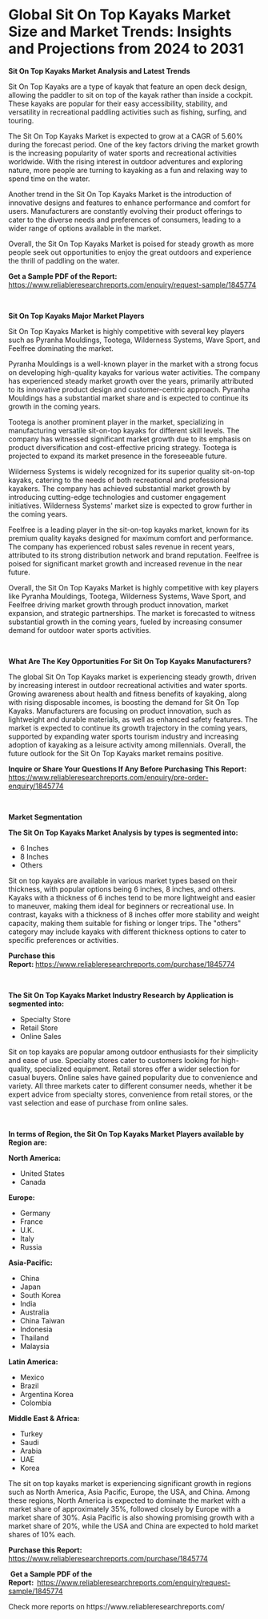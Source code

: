 <p><h1>Global Sit On Top Kayaks Market Size and Market Trends: Insights and Projections from 2024 to 2031</h1></p><p><strong>Sit On Top Kayaks Market Analysis and Latest Trends</strong></p>
<p><p>Sit On Top Kayaks are a type of kayak that feature an open deck design, allowing the paddler to sit on top of the kayak rather than inside a cockpit. These kayaks are popular for their easy accessibility, stability, and versatility in recreational paddling activities such as fishing, surfing, and touring.</p><p>The Sit On Top Kayaks Market is expected to grow at a CAGR of 5.60% during the forecast period. One of the key factors driving the market growth is the increasing popularity of water sports and recreational activities worldwide. With the rising interest in outdoor adventures and exploring nature, more people are turning to kayaking as a fun and relaxing way to spend time on the water.</p><p>Another trend in the Sit On Top Kayaks Market is the introduction of innovative designs and features to enhance performance and comfort for users. Manufacturers are constantly evolving their product offerings to cater to the diverse needs and preferences of consumers, leading to a wider range of options available in the market.</p><p>Overall, the Sit On Top Kayaks Market is poised for steady growth as more people seek out opportunities to enjoy the great outdoors and experience the thrill of paddling on the water.</p></p>
<p><strong>Get a Sample PDF of the Report:&nbsp;</strong> <a href="https://www.reliableresearchreports.com/enquiry/request-sample/1845774">https://www.reliableresearchreports.com/enquiry/request-sample/1845774</a></p>
<p>&nbsp;</p>
<p><strong>Sit On Top Kayaks Major Market Players</strong></p>
<p><p>Sit On Top Kayaks Market is highly competitive with several key players such as Pyranha Mouldings, Tootega, Wilderness Systems, Wave Sport, and Feelfree dominating the market. </p><p>Pyranha Mouldings is a well-known player in the market with a strong focus on developing high-quality kayaks for various water activities. The company has experienced steady market growth over the years, primarily attributed to its innovative product design and customer-centric approach. Pyranha Mouldings has a substantial market share and is expected to continue its growth in the coming years.</p><p>Tootega is another prominent player in the market, specializing in manufacturing versatile sit-on-top kayaks for different skill levels. The company has witnessed significant market growth due to its emphasis on product diversification and cost-effective pricing strategy. Tootega is projected to expand its market presence in the foreseeable future.</p><p>Wilderness Systems is widely recognized for its superior quality sit-on-top kayaks, catering to the needs of both recreational and professional kayakers. The company has achieved substantial market growth by introducing cutting-edge technologies and customer engagement initiatives. Wilderness Systems' market size is expected to grow further in the coming years.</p><p>Feelfree is a leading player in the sit-on-top kayaks market, known for its premium quality kayaks designed for maximum comfort and performance. The company has experienced robust sales revenue in recent years, attributed to its strong distribution network and brand reputation. Feelfree is poised for significant market growth and increased revenue in the near future.</p><p>Overall, the Sit On Top Kayaks Market is highly competitive with key players like Pyranha Mouldings, Tootega, Wilderness Systems, Wave Sport, and Feelfree driving market growth through product innovation, market expansion, and strategic partnerships. The market is forecasted to witness substantial growth in the coming years, fueled by increasing consumer demand for outdoor water sports activities.</p></p>
<p>&nbsp;</p>
<p><strong>What Are The Key Opportunities For Sit On Top Kayaks Manufacturers?</strong></p>
<p><p>The global Sit On Top Kayaks market is experiencing steady growth, driven by increasing interest in outdoor recreational activities and water sports. Growing awareness about health and fitness benefits of kayaking, along with rising disposable incomes, is boosting the demand for Sit On Top Kayaks. Manufacturers are focusing on product innovation, such as lightweight and durable materials, as well as enhanced safety features. The market is expected to continue its growth trajectory in the coming years, supported by expanding water sports tourism industry and increasing adoption of kayaking as a leisure activity among millennials. Overall, the future outlook for the Sit On Top Kayaks market remains positive.</p></p>
<p><strong>Inquire or Share Your Questions If Any Before Purchasing This Report:</strong> <a href="https://www.reliableresearchreports.com/enquiry/pre-order-enquiry/1845774">https://www.reliableresearchreports.com/enquiry/pre-order-enquiry/1845774</a></p>
<p>&nbsp;</p>
<p><strong>Market Segmentation</strong></p>
<p><strong>The Sit On Top Kayaks Market Analysis by types is segmented into:</strong></p>
<p><ul><li>6 Inches</li><li>8 Inches</li><li>Others</li></ul></p>
<p><p>Sit on top kayaks are available in various market types based on their thickness, with popular options being 6 inches, 8 inches, and others. Kayaks with a thickness of 6 inches tend to be more lightweight and easier to maneuver, making them ideal for beginners or recreational use. In contrast, kayaks with a thickness of 8 inches offer more stability and weight capacity, making them suitable for fishing or longer trips. The "others" category may include kayaks with different thickness options to cater to specific preferences or activities.</p></p>
<p><strong>Purchase this Report:&nbsp;</strong><a href="https://www.reliableresearchreports.com/purchase/1845774">https://www.reliableresearchreports.com/purchase/1845774</a></p>
<p>&nbsp;</p>
<p><strong>The Sit On Top Kayaks Market Industry Research by Application is segmented into:</strong></p>
<p><ul><li>Specialty Store</li><li>Retail Store</li><li>Online Sales</li></ul></p>
<p><p>Sit on top kayaks are popular among outdoor enthusiasts for their simplicity and ease of use. Specialty stores cater to customers looking for high-quality, specialized equipment. Retail stores offer a wider selection for casual buyers. Online sales have gained popularity due to convenience and variety. All three markets cater to different consumer needs, whether it be expert advice from specialty stores, convenience from retail stores, or the vast selection and ease of purchase from online sales.</p></p>
<p>&nbsp;</p>
<p><strong>In terms of Region, the Sit On Top Kayaks Market Players available by Region are:</strong></p>
<p>
    <p> <strong> North America: </strong>
        <ul>
            <li>United States</li>
            <li>Canada</li>
        </ul>
        </p> 
    <p> <strong> Europe: </strong>
        <ul>
            <li>Germany</li>
            <li>France</li>
            <li>U.K.</li>
            <li>Italy</li>
            <li>Russia</li>
        </ul>
        </p> 
    <p> <strong> Asia-Pacific: </strong>
        <ul>
            <li>China</li>
            <li>Japan</li>
            <li>South Korea</li>
            <li>India</li>
            <li>Australia</li>
            <li>China Taiwan</li>
            <li>Indonesia</li>
            <li>Thailand</li>
            <li>Malaysia</li>
        </ul>
        </p> 
    <p> <strong> Latin America: </strong>
        <ul>
            <li>Mexico</li>
            <li>Brazil</li>
            <li>Argentina Korea</li>
            <li>Colombia</li>
        </ul>
        </p> 
    <p> <strong> Middle East & Africa: </strong>
        <ul>
            <li>Turkey</li>
            <li>Saudi</li>
            <li>Arabia</li>
            <li>UAE</li>
            <li>Korea</li>
        </ul>
    </p>
    </p>
<p><p>The sit on top kayaks market is experiencing significant growth in regions such as North America, Asia Pacific, Europe, the USA, and China. Among these regions, North America is expected to dominate the market with a market share of approximately 35%, followed closely by Europe with a market share of 30%. Asia Pacific is also showing promising growth with a market share of 20%, while the USA and China are expected to hold market shares of 10% each.</p></p>
<p><strong>Purchase this Report: </strong><a href="https://www.reliableresearchreports.com/purchase/1845774">https://www.reliableresearchreports.com/purchase/1845774</a></p>
<p>&nbsp;<strong>Get a Sample PDF of the Report:&nbsp;&nbsp;</strong><a href="https://www.reliableresearchreports.com/enquiry/request-sample/1845774">https://www.reliableresearchreports.com/enquiry/request-sample/1845774</a></p>
<p><strong></strong></p>
<p>Check more reports on https://www.reliableresearchreports.com/</p>